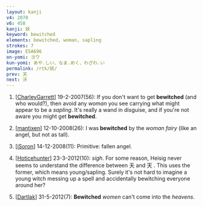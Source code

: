 ```yaml
---
layout: kanji
v4: 2078
v6: 458
kanji: 妖
keyword: bewitched
elements: bewitched, woman, sapling
strokes: 7
image: E5A696
on-yomi: ヨウ
kun-yomi: あや.しい、なま.めく、わざわ.い
permalink: /rtk/妖/
prev: 天
next: 沃
---
```


1) [<a href="http://kanji.koohii.com/profile/CharleyGarrett">CharleyGarrett</a>] 19-2-2007(56): If you don&#039;t want to get <strong>bewitched</strong> (and who would?), then avoid any <em>woman</em> you see carrying what might appear to be a <em>sapling</em>. It&#039;s really a wand in disguise, and if you&#039;re not aware you might get <strong>bewitched</strong>.

2) [<a href="http://kanji.koohii.com/profile/mantixen">mantixen</a>] 12-10-2008(26): I was<strong> bewitched</strong> by the <em>woman fairy</em> (like an angel, but not as tall).

3) [<a href="http://kanji.koohii.com/profile/iSoron">iSoron</a>] 14-12-2008(11): Primitive: fallen angel.

4) [<a href="http://kanji.koohii.com/profile/Hoticehunter">Hoticehunter</a>] 23-3-2012(10): <em>sigh</em>. For some reason, Heisig never seems to understand the difference between 夭 and 天 . This uses the former, which means young/sapling. Surely it&#039;s not hard to imagine a young witch messing up a spell and accidentally bewitching everyone around her?

5) [<a href="http://kanji.koohii.com/profile/Dartlak">Dartlak</a>] 31-5-2012(7): <strong>Bewitched</strong> <em>women</em> can&#039;t come into the <em>heavens</em>.

